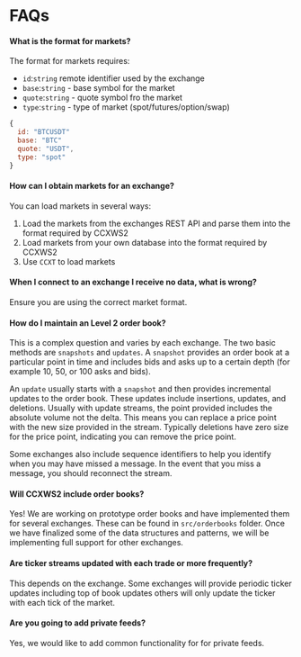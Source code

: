 # FAQs

#### What is the format for markets?

The format for markets requires:

- `id`:`string` remote identifier used by the exchange
- `base`:`string` - base symbol for the market
- `quote`:`string` - quote symbol fro the market
- `type`:`string` - type of market (spot/futures/option/swap)

```javascript
{
  id: "BTCUSDT"
  base: "BTC"
  quote: "USDT",
  type: "spot"
}
```

#### How can I obtain markets for an exchange?

You can load markets in several ways:

1. Load the markets from the exchanges REST API and parse them into the format required by CCXWS2
2. Load markets from your own database into the format required by CCXWS2
3. Use `CCXT` to load markets

#### When I connect to an exchange I receive no data, what is wrong?

Ensure you are using the correct market format.

#### How do I maintain an Level 2 order book?

This is a complex question and varies by each exchange. The two basic methods are `snapshots`
and `updates`. A `snapshot` provides an order book at a particular point in time and includes bids
and asks up to a certain depth (for example 10, 50, or 100 asks and bids).

An `update` usually starts with a `snapshot` and then provides incremental updates to the order book.
These updates include insertions, updates, and deletions. Usually with update streams, the point provided
includes the absolute volume not the delta. This means you can replace a price point with the new size
provided in the stream. Typically deletions have zero size for the price point, indicating you can
remove the price point.

Some exchanges also include sequence identifiers to help you identify when you may have missed a message.
In the event that you miss a message, you should reconnect the stream.

#### Will CCXWS2 include order books?

Yes! We are working on prototype order books and have implemented them for several exchanges.
These can be found in `src/orderbooks` folder. Once we have finalized some of the data structures
and patterns, we will be implementing full support for other exchanges.

#### Are ticker streams updated with each trade or more frequently?

This depends on the exchange. Some exchanges will provide periodic ticker updates including top
of book updates others will only update the ticker with each tick of the market.

#### Are you going to add private feeds?

Yes, we would like to add common functionality for for private feeds.
